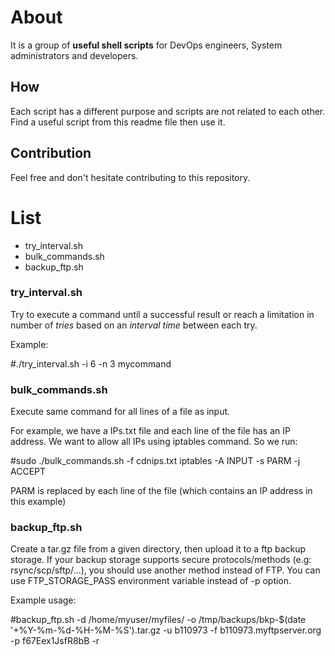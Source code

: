 # About
It is a group of **useful shell scripts** for DevOps engineers, System administrators and developers.

## How
Each script has a different purpose and scripts are not related to each other.
Find a useful script from this readme file then use it.

## Contribution
Feel free and don't hesitate contributing to this repository.

# List
+ try_interval.sh
+ bulk_commands.sh
+ backup_ftp.sh

### try_interval.sh
Try to execute a command until a successful result or reach a limitation in number of *tries* based on an *interval time* between each try.

Example:

#./try_interval.sh -i 6 -n 3 mycommand

### bulk_commands.sh
Execute same command for all lines of a file as input.

For example, we have a IPs.txt file and each line of the file has an IP address. We want to allow all IPs using iptables command. So we run:

#sudo ./bulk_commands.sh -f cdnips.txt iptables -A INPUT -s PARM -j ACCEPT

PARM is replaced by each line of the file (which contains an IP address in this example)

### backup_ftp.sh
Create a tar.gz file from a given directory, then upload it to a ftp backup storage.
If your backup storage supports secure protocols/methods (e.g: rsync/scp/sftp/...), you should use another method instead of FTP.
You can use FTP_STORAGE_PASS environment variable instead of -p option.

Example usage:

#backup_ftp.sh -d /home/myuser/myfiles/ -o /tmp/backups/bkp-$(date '+%Y-%m-%d-%H-%M-%S').tar.gz -u b110973 -f b110973.myftpserver.org -p f67Eex1JsfR8bB -r
